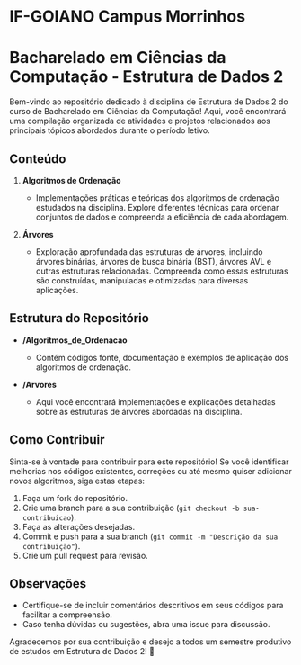 # IF-GOIANO Campus Morrinhos
# Bacharelado em Ciências da Computação - Estrutura de Dados 2

Bem-vindo ao repositório dedicado à disciplina de Estrutura de Dados 2 do curso de Bacharelado em Ciências da Computação! Aqui, você encontrará uma compilação organizada de atividades e projetos relacionados aos principais tópicos abordados durante o período letivo.

## Conteúdo

1. **Algoritmos de Ordenação**
   - Implementações práticas e teóricas dos algoritmos de ordenação estudados na disciplina. Explore diferentes técnicas para ordenar conjuntos de dados e compreenda a eficiência de cada abordagem.

2. **Árvores**
   - Exploração aprofundada das estruturas de árvores, incluindo árvores binárias, árvores de busca binária (BST), árvores AVL e outras estruturas relacionadas. Compreenda como essas estruturas são construídas, manipuladas e otimizadas para diversas aplicações.

## Estrutura do Repositório

- **/Algoritmos_de_Ordenacao**
  - Contém códigos fonte, documentação e exemplos de aplicação dos algoritmos de ordenação.
  
- **/Arvores**
  - Aqui você encontrará implementações e explicações detalhadas sobre as estruturas de árvores abordadas na disciplina.

## Como Contribuir

Sinta-se à vontade para contribuir para este repositório! Se você identificar melhorias nos códigos existentes, correções ou até mesmo quiser adicionar novos algoritmos, siga estas etapas:

1. Faça um fork do repositório.
2. Crie uma branch para a sua contribuição (`git checkout -b sua-contribuicao`).
3. Faça as alterações desejadas.
4. Commit e push para a sua branch (`git commit -m "Descrição da sua contribuição"`).
5. Crie um pull request para revisão.

## Observações

- Certifique-se de incluir comentários descritivos em seus códigos para facilitar a compreensão.
- Caso tenha dúvidas ou sugestões, abra uma issue para discussão.

Agradecemos por sua contribuição e desejo a todos um semestre produtivo de estudos em Estrutura de Dados 2! 🚀
